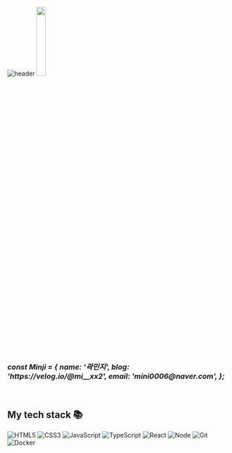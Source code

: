 ![header](https://capsule-render.vercel.app/api?type=waving&color=_#87CEEB&height=300&section=header&text=Minji's%20GitHub&fontSize=90&animation=fadeIn&fontAlignY=38&desc=꾸준히%20성장하는%20개발자%20곽민지입니다!&descAlignY=51&descAlign=62)
<img src="https://user-images.githubusercontent.com/83060161/184499878-866001e6-9211-4d33-84e8-8a5760bdcd72.png" width="20%"/>

<p>
  <em>
    <h3>
      const Minji = {
        name: '곽민지',
        blog: 'https://velog.io/@mi__xx2',
        email: 'mini0006@naver.com',
      };
    </h3>
  </em>
</p>

<br />
<h2> My tech stack 📚 </h2>

![HTML5](https://img.shields.io/badge/-HTML5-F05032?style=for-the-badge&logo=html5&logoColor=ffffff)
![CSS3](https://img.shields.io/badge/-CSS3-007ACC?style=for-the-badge&logo=css3)
![JavaScript](https://img.shields.io/badge/-JavaScript-%23F7DF1C?style=for-the-badge&logo=javascript&logoColor=000000&labelColor=%23F7DF1C&color=%23FFCE5A)
![TypeScript](https://img.shields.io/badge/-TypeScript-007ACC?style=for-the-badge&logo=typescript&logoColor=white)
![React](https://img.shields.io/badge/-React-222222?style=for-the-badge&logo=react)
![Node](https://img.shields.io/badge/-Nodejs-43853d?style=for-the-badge&logo=Node.js&logoColor=white)
![Git](https://img.shields.io/badge/-Git-F05032?style=for-the-badge&logo=git&logoColor=ffffff)
![Docker](https://img.shields.io/badge/-Docker-46a2f1?style=for-the-badge&logo=docker&logoColor=ffffff)


